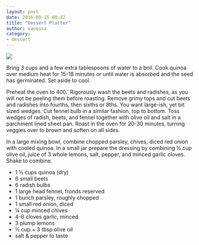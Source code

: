 ```yaml
---
layout: post
date: 2016-09-15 08:42
title: "Dessert Platter"
author: vanessa
category:
- dessert
---
```


<img src="http://farm4.staticflickr.com/3016/2976850896_0ce2e1d68f_b.jpg" />

Bring 3 cups and a few extra tablespoons of water to a boil. Cook quinoa over medium heat for 15-18 minutes or until water is absorbed and the seed has germinated. Set aside to cool.

Preheat the oven to 400.’ Rigorously wash the beets and radishes, as you will not be peeling them before roasting. Remove grimy tops and cut beets and radishes into fourths, then sixths or 8ths. You want large-ish, yet bit sized wedges. Cut fennel bulb in a similar fashion, top to bottom. Toss wedges of radish, beets, and fennel together with olive oil and salt in a parchment lined sheet pan. Roast in the oven for 20-30 minutes, turning veggies over to brown and soften on all sides.

In a large mixing bowl, combine chopped parsley, chives, diced red onion with cooled quinoa. In a small jar prepare the dressing by combining ½ cup olive oil, juice of 3 whole lemons, salt, pepper, and minced garlic cloves. Shake to combine.

<ul>
    <li>1 ½ cups quinoa (dry)</li>
    <li>6 small beets</li>
    <li>6 radish bulbs</li>
    <li>1 large head fennel, fronds reserved</li>
    <li>1 bunch parsley, roughly chopped</li>
    <li>1 small red onion, diced</li>
    <li>¼ cup minced chives</li>
    <li>4-6 cloves garlic, minced</li>
    <li>3 plump lemons</li>
    <li>½ cup + 3 tbsp olive oil</li>
    <li>salt &amp; pepper to taste</li>
</ul>